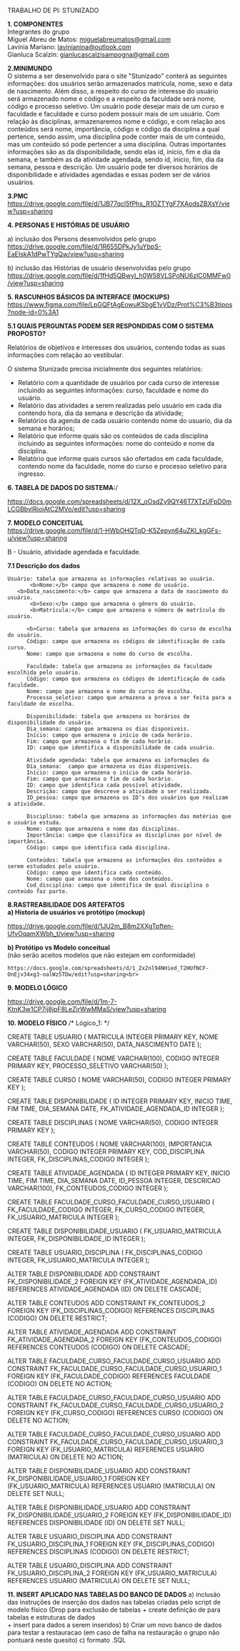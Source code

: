 TRABALHO DE PI: STUNIZADO

<b>1. COMPONENTES <br></b>
Integrantes do grupo <br>
Miguel Abreu de Matos: miguelabreumatos@gmail.com<br>
Lavínia Mariano: lavinianina@outlook.com<br>
Gianluca Scalzin: gianlucascalzisampogna@gmail.com<br>


<b>2.MINIMUNDO<br></b>
   O sistema a ser desenvolvido para o site "Stunizado" conterá as seguintes informações: dos usuários serão armazenados matrícula, nome, sexo e data de nascimento. Além disso, a respeito do curso de interesse do usuário será armazenado nome e código e a respeito da faculdade será nome, código e processo seletivo. Um usuário pode desejar mais de um curso e faculdade e faculdade e curso podem possuir mais de  um usuário. Com relação às disciplinas, armazenaremos nome e código, e com relação aos conteúdos será nome, importância, código e código da disciplina a qual pertence, sendo assim, uma disciplina pode conter mais de um conteúdo, mas um conteúdo só pode pertencer a uma disciplina. Outras importantes informações são as da disponibilidade, sendo elas id, início, fim e dia da semana, e também as da atividade agendada, sendo id, inicio, fim, dia da semana, pessoa e descrição. Um usuário pode ter diversos horários de disponibilidade e atividades agendadas e essas podem ser de vários usuários.


<b>3.PMC<br></b>
https://drive.google.com/file/d/1JB77qcl5fPhs_R1OZTYgF7XAodsZBXsY/view?usp=sharing<br>




<b>4. PERSONAS E HISTÓRIAS DE USUÁRIO<br></b>

a) inclusão dos Persons desenvolvidos pelo grupo<br>
https://drive.google.com/file/d/1R655DPkJy1uYbpS-EaEIskA1dPwTYgQw/view?usp=sharing


b) inclusão das Histórias de usuário desenvolvidas pelo grupo<br>
https://drive.google.com/file/d/1fHd5QBwyl_h0W58VLSPoNU6zlC0MMFw0/view?usp=sharing<br>


<b>5. RASCUNHOS BÁSICOS DA INTERFACE (MOCKUPS)</b><br>
https://www.figma.com/file/LpGQFtAgEowuKSbgE1vVDz/Prot%C3%B3tipos?node-id=0%3A1


<b>5.1 QUAIS PERGUNTAS PODEM SER RESPONDIDAS COM O SISTEMA PROPOSTO?</b><br>

Relatórios de objetivos e interesses dos usuários, contendo todas as suas informações com relação ao vestibular.

O sistema Stunizado precisa inicialmente dos seguintes relatórios:
* Relatório com a quantidade de usuários por cada curso de interesse incluindo as seguintes informações: curso, faculdade e nome do usuário. 
* Relatório das atividades a serem realizadas pelo usuário em cada dia contendo hora, dia da semana e descrição da atividade;
* Relatórios da agenda de cada usuário contendo nome do usuario, dia da semana e horários; 
* Relatório que informe quais são os conteúdos de cada disciplina incluindo as seguintes informações: nome do conteúdo e nome da disciplina.
* Relatório que informe quais cursos são ofertados em cada faculdade, contendo nome da faculdade, nome do curso e processo seletivo para ingresso.
    

 






<b>6. TABELA DE DADOS DO SISTEMA:</b>/<br>

https://docs.google.com/spreadsheets/d/12X_oOsdZy9QY46T7XTzUFpD0mLCGBbvlRioiAtC2MVo/edit?usp=sharing




<b>7. MODELO CONCEITUAL</b><br>
https://drive.google.com/file/d/1-HWbOHQTqD-K5Zepyn64uZKl_kgGFs-u/view?usp=sharing
	




B - Usuário, atividade agendada e faculdade.

	 
<b>7.1 Descrição dos dados</b>

	Usuário: tabela que armazena as informações relativas ao usuário.
           <b>Nome:</b> campo que armazena o nome do usuário.
	   <b>Data_nascimento:</b> campo que armazena a data de nascimento do usuário.
           <b>Sexo:</b> campo que armazena o gênero do usuário.
           <b>Matrícula:</b> campo que armazena o número de matrícula do usuário.

          <b>Curso: tabela que armazena as informações do curso de escolha do usuário.
          Código: campo que armazena os códigos de identificação de cada curso.
          Nome: campo que armazena o nome do curso de escolha.

          Faculdade: tabela que armazena as informações da faculdade escolhida pelo usuário.
          Código: campo que armazena os códigos de identificação de cada faculdade.
          Nome: campo que armazena o nome do curso de escolha.
          Processo_seletivo: campo que armazena a prova a ser feita para a faculdade de escolha.
 
          Disponibilidade: tabela que armazena os horários de disponibilidade do usuário.
          Dia_semana: campo que armazena os dias disponiveis.
          Início: campo que armazena o início de cada horário.
          Fim: campo que armazena o fim de cada horário.
          ID: campo que identifica a disponibilidade de cada usuário.

          Atividade agendada: tabela que armazena as informações da 
          Dia_semana:  campo que armazena os dias disponiveis.
          Início: campo que armazena o início de cada horário.
          Fim: campo que armazena o fim de cada horário.
          ID: campo que identifica cada possível atividade.
          Descrição: campo que descreve a atividade a ser realizada.
          ID_pessoa: campo que armazena os ID’s dos usuários que realizam a atividade.

          Disciplinas: tabela que armazena as informações das matérias que o usuário estuda.
          Nome: campo que armazena o nome das disciplinas.
          Importância: campo que classifica as disciplinas por nível de importância.
          Código: campo que identifica cada disciplina.
 
          Conteúdos: tabela que armazena as informações dos conteúdos a serem estudados pelo usuário.
          Código: campo que identifica cada conteúdo.
          Nome: campo que armazena o nome dos conteúdos.
          Cod_disciplina: campo que identifica de qual disciplina o conteúdo faz parte.
	  
	 
	 
<b> 8.RASTREABILIDADE DOS ARTEFATOS</b><br>
<b>a) Historia de usuários vs protótipo (mockup)</b><br>

https://drive.google.com/file/d/1JU2m_B8m2XXgTpften-UfvOqamXWbh_t/view?usp=sharing



<b>b) Protótipo vs Modelo conceitual</b><br>
    (não serão aceitos modelos que não estejam em conformidade)<br>
    
    https://docs.google.com/spreadsheets/d/1_Zx2nl94NHied_T2HUfNCF-OnEjv34xg3-oalWz5TDw/edit?usp=sharing<br>
    
    
<b> 9. MODELO LÓGICO</b><br>

https://drive.google.com/file/d/1m-7-KtnK3w1CP7ij8jpF8LeZjrWwMMaS/view?usp=sharing<br>

<b> 10. MODELO FÍSICO</b>
    	/* Lógico_1: */

CREATE TABLE USUARIO (
    MATRICULA INTEGER PRIMARY KEY,
    NOME VARCHAR(50),
    SEXO VARCHAR(50),
    DATA_NASCIMENTO DATE
);

CREATE TABLE FACULDADE (
    NOME VARCHAR(100),
    CODIGO INTEGER PRIMARY KEY,
    PROCESSO_SELETIVO VARCHAR(50)
);

CREATE TABLE CURSO (
    NOME VARCHAR(50),
    CODIGO INTEGER PRIMARY KEY
);

CREATE TABLE DISPONIBILIDADE (
    ID INTEGER PRIMARY KEY,
    INICIO TIME,
    FIM TIME,
    DIA_SEMANA DATE,
    FK_ATIVIDADE_AGENDADA_ID INTEGER
);

CREATE TABLE DISCIPLINAS (
    NOME VARCHAR(50),
    CODIGO INTEGER PRIMARY KEY
);

CREATE TABLE CONTEUDOS (
    NOME VARCHAR(100),
    IMPORTANCIA VARCHAR(50),
    CODIGO INTEGER PRIMARY KEY,
    COD_DISCIPLINA INTEGER,
    FK_DISCIPLINAS_CODIGO INTEGER
);

CREATE TABLE ATIVIDADE_AGENDADA (
    ID INTEGER PRIMARY KEY,
    INICIO TIME,
    FIM TIME,
    DIA_SEMANA DATE,
    ID_PESSOA INTEGER,
    DESCRICAO VARCHAR(100),
    FK_CONTEUDOS_CODIGO INTEGER
);

CREATE TABLE FACULDADE_CURSO_FACULDADE_CURSO_USUARIO (
    FK_FACULDADE_CODIGO INTEGER,
    FK_CURSO_CODIGO INTEGER,
    FK_USUARIO_MATRICULA INTEGER
);

CREATE TABLE DISPONIBILIDADE_USUARIO (
    FK_USUARIO_MATRICULA INTEGER,
    FK_DISPONIBILIDADE_ID INTEGER
);

CREATE TABLE USUARIO_DISCIPLINA (
    FK_DISCIPLINAS_CODIGO INTEGER,
    FK_USUARIO_MATRICULA INTEGER
);
 
ALTER TABLE DISPONIBILIDADE ADD CONSTRAINT FK_DISPONIBILIDADE_2
    FOREIGN KEY (FK_ATIVIDADE_AGENDADA_ID)
    REFERENCES ATIVIDADE_AGENDADA (ID)
    ON DELETE CASCADE;
 
ALTER TABLE CONTEUDOS ADD CONSTRAINT FK_CONTEUDOS_2
    FOREIGN KEY (FK_DISCIPLINAS_CODIGO)
    REFERENCES DISCIPLINAS (CODIGO)
    ON DELETE RESTRICT;
 
ALTER TABLE ATIVIDADE_AGENDADA ADD CONSTRAINT FK_ATIVIDADE_AGENDADA_2
    FOREIGN KEY (FK_CONTEUDOS_CODIGO)
    REFERENCES CONTEUDOS (CODIGO)
    ON DELETE CASCADE;
 
ALTER TABLE FACULDADE_CURSO_FACULDADE_CURSO_USUARIO ADD CONSTRAINT FK_FACULDADE_CURSO_FACULDADE_CURSO_USUARIO_1
    FOREIGN KEY (FK_FACULDADE_CODIGO)
    REFERENCES FACULDADE (CODIGO)
    ON DELETE NO ACTION;
 
ALTER TABLE FACULDADE_CURSO_FACULDADE_CURSO_USUARIO ADD CONSTRAINT FK_FACULDADE_CURSO_FACULDADE_CURSO_USUARIO_2
    FOREIGN KEY (FK_CURSO_CODIGO)
    REFERENCES CURSO (CODIGO)
    ON DELETE NO ACTION;
 
ALTER TABLE FACULDADE_CURSO_FACULDADE_CURSO_USUARIO ADD CONSTRAINT FK_FACULDADE_CURSO_FACULDADE_CURSO_USUARIO_3
    FOREIGN KEY (FK_USUARIO_MATRICULA)
    REFERENCES USUARIO (MATRICULA)
    ON DELETE NO ACTION;
 
ALTER TABLE DISPONIBILIDADE_USUARIO ADD CONSTRAINT FK_DISPONIBILIDADE_USUARIO_1
    FOREIGN KEY (FK_USUARIO_MATRICULA)
    REFERENCES USUARIO (MATRICULA)
    ON DELETE SET NULL;
 
ALTER TABLE DISPONIBILIDADE_USUARIO ADD CONSTRAINT FK_DISPONIBILIDADE_USUARIO_2
    FOREIGN KEY (FK_DISPONIBILIDADE_ID)
    REFERENCES DISPONIBILIDADE (ID)
    ON DELETE SET NULL;
 
ALTER TABLE USUARIO_DISCIPLINA ADD CONSTRAINT FK_USUARIO_DISCIPLINA_1
    FOREIGN KEY (FK_DISCIPLINAS_CODIGO)
    REFERENCES DISCIPLINAS (CODIGO)
    ON DELETE RESTRICT;
 
ALTER TABLE USUARIO_DISCIPLINA ADD CONSTRAINT FK_USUARIO_DISCIPLINA_2
    FOREIGN KEY (FK_USUARIO_MATRICULA)
    REFERENCES USUARIO (MATRICULA)
    ON DELETE SET NULL;

  	 


<b> 11. INSERT APLICADO NAS TABELAS DO BANCO DE DADOS</b>
    	a) inclusão das instruções de inserção dos dados nas tabelas criadas pelo script de modelo físico
    	(Drop para exclusão de tabelas + create definição de para tabelas e estruturas de dados
 <br> + insert para dados a serem inseridos)
    	b) Criar um novo banco de dados para testar a restauracao
    	(em caso de falha na restauração o grupo não pontuará neste quesito)
    	c) formato .SQL


    









